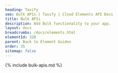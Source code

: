 ```yaml
---
heading: Taxify
seo: Bulk APIs | Taxify | Cloud Elements API Docs
title: Bulk APIs
description: Add Bulk functionality to your app.
layout: docs
breadcrumbs: /docs/elements.html
elementId: 320
parent: Back to Element Guides
order: 35
sitemap: false
---
```


{% include bulk-apis.md %}
